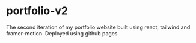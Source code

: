 # portfolio-v2
The second iteration of my portfolio website built using react, tailwind and framer-motion. Deployed using github pages
